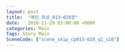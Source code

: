 ```yaml
---
layout: post
title:  "메인_회상_013~028장"
date:   2020-11-29 03:00:00 +0000
categories: Main
Tags: Story Main
SceneCode: ["scene_skip_cp013-028_q1_s10"]
---
```

